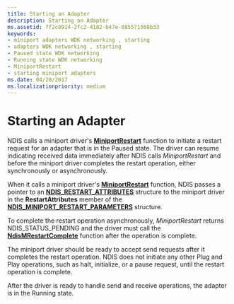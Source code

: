 ```yaml
---
title: Starting an Adapter
description: Starting an Adapter
ms.assetid: ff2c8914-2fc2-4182-b47e-685571508b33
keywords:
- miniport adapters WDK networking , starting
- adapters WDK networking , starting
- Paused state WDK networking
- Running state WDK networking
- MiniportRestart
- starting miniport adapters
ms.date: 04/20/2017
ms.localizationpriority: medium
---
```


# Starting an Adapter





NDIS calls a miniport driver's [**MiniportRestart**](https://msdn.microsoft.com/library/windows/hardware/ff559435) function to initiate a restart request for an adapter that is in the Paused state. The driver can resume indicating received data immediately after NDIS calls *MiniportRestart* and before the miniport driver completes the restart operation, either synchronously or asynchronously.

When it calls a miniport driver's [**MiniportRestart**](https://msdn.microsoft.com/library/windows/hardware/ff559435) function, NDIS passes a pointer to an [**NDIS\_RESTART\_ATTRIBUTES**](https://msdn.microsoft.com/library/windows/hardware/ff567255) structure to the miniport driver in the **RestartAttributes** member of the [**NDIS\_MINIPORT\_RESTART\_PARAMETERS**](https://msdn.microsoft.com/library/windows/hardware/ff566480) structure.

To complete the restart operation asynchronously, *MiniportRestart* returns NDIS\_STATUS\_PENDING and the driver must call the [**NdisMRestartComplete**](https://msdn.microsoft.com/library/windows/hardware/ff563665) function after the operation is complete.

The miniport driver should be ready to accept send requests after it completes the restart operation. NDIS does not initiate any other Plug and Play operations, such as halt, initialize, or a pause request, until the restart operation is complete.

After the driver is ready to handle send and receive operations, the adapter is in the Running state.

 

 





